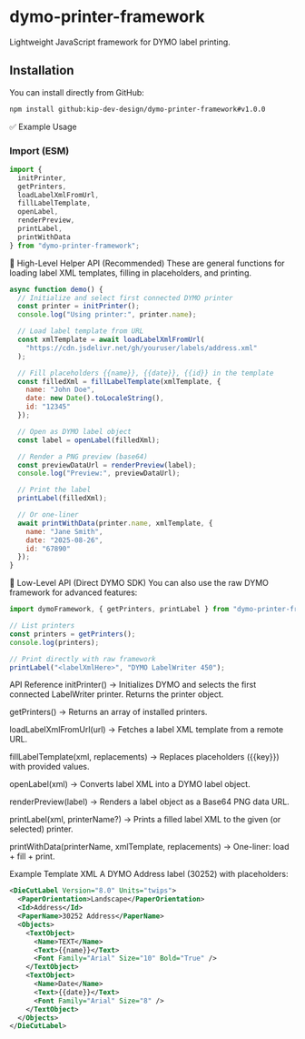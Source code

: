 # dymo-printer-framework

Lightweight JavaScript framework for DYMO label printing.

## Installation
You can install directly from GitHub:

```bash
npm install github:kip-dev-design/dymo-printer-framework#v1.0.0
```
✅ Example Usage

### Import (ESM)
```js
import {
  initPrinter,
  getPrinters,
  loadLabelXmlFromUrl,
  fillLabelTemplate,
  openLabel,
  renderPreview,
  printLabel,
  printWithData
} from "dymo-printer-framework";
```

🔹 High-Level Helper API (Recommended)
These are general functions for loading label XML templates, filling in placeholders, and printing.
```js
async function demo() {
  // Initialize and select first connected DYMO printer
  const printer = initPrinter();
  console.log("Using printer:", printer.name);

  // Load label template from URL
  const xmlTemplate = await loadLabelXmlFromUrl(
    "https://cdn.jsdelivr.net/gh/youruser/labels/address.xml"
  );

  // Fill placeholders {{name}}, {{date}}, {{id}} in the template
  const filledXml = fillLabelTemplate(xmlTemplate, {
    name: "John Doe",
    date: new Date().toLocaleString(),
    id: "12345"
  });

  // Open as DYMO label object
  const label = openLabel(filledXml);

  // Render a PNG preview (base64)
  const previewDataUrl = renderPreview(label);
  console.log("Preview:", previewDataUrl);

  // Print the label
  printLabel(filledXml);

  // Or one-liner
  await printWithData(printer.name, xmlTemplate, {
    name: "Jane Smith",
    date: "2025-08-26",
    id: "67890"
  });
}

```
🔹 Low-Level API (Direct DYMO SDK)
You can also use the raw DYMO framework for advanced features:
```js
import dymoFramework, { getPrinters, printLabel } from "dymo-printer-framework";

// List printers
const printers = getPrinters();
console.log(printers);

// Print directly with raw framework
printLabel("<labelXmlHere>", "DYMO LabelWriter 450");
```

API Reference
initPrinter() → Initializes DYMO and selects the first connected LabelWriter printer. Returns the printer object.

getPrinters() → Returns an array of installed printers.

loadLabelXmlFromUrl(url) → Fetches a label XML template from a remote URL.

fillLabelTemplate(xml, replacements) → Replaces placeholders ({{key}}) with provided values.

openLabel(xml) → Converts label XML into a DYMO label object.

renderPreview(label) → Renders a label object as a Base64 PNG data URL.

printLabel(xml, printerName?) → Prints a filled label XML to the given (or selected) printer.

printWithData(printerName, xmlTemplate, replacements) → One-liner: load + fill + print.

Example Template XML
A DYMO Address label (30252) with placeholders:
```xml
<DieCutLabel Version="8.0" Units="twips">
  <PaperOrientation>Landscape</PaperOrientation>
  <Id>Address</Id>
  <PaperName>30252 Address</PaperName>
  <Objects>
    <TextObject>
      <Name>TEXT</Name>
      <Text>{{name}}</Text>
      <Font Family="Arial" Size="10" Bold="True" />
    </TextObject>
    <TextObject>
      <Name>Date</Name>
      <Text>{{date}}</Text>
      <Font Family="Arial" Size="8" />
    </TextObject>
  </Objects>
</DieCutLabel>

```
